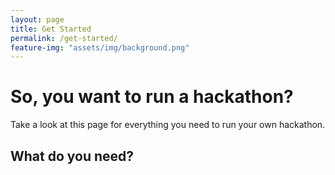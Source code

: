 ```yaml
---
layout: page
title: Get Started
permalink: /get-started/
feature-img: "assets/img/background.png"
---
```

# So, you want to run a hackathon?

Take a look at this page for everything you need to run your own hackathon.

## What do you need?

